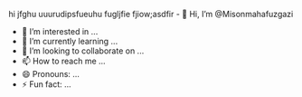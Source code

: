 hi jfghu uuurudipsfueuhu fugljfie fjiow;asdfir - 👋 Hi, I’m @Misonmahafuzgazi
- 👀 I’m interested in ...
- 🌱 I’m currently learning ...
- 💞️ I’m looking to collaborate on ...
- 📫 How to reach me ...
- 😄 Pronouns: ...
- ⚡ Fun fact: ...

<!---
Misonmahafuzgazi/Misonmahafuzgazi is a ✨ special ✨ repository because its `README.md` (this file) appears on your GitHub profile.
You can click the Preview link to take a look at your changes.
--->
